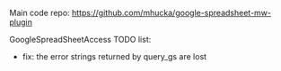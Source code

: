 Main code repo: https://github.com/mhucka/google-spreadsheet-mw-plugin

GoogleSpreadSheetAccess TODO list:

- fix: the error strings returned by query_gs are lost
